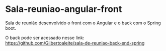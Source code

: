 # Sala-reuniao-angular-front
Sala de reunião desenvolvido o front com o Angular e o back com o Spring boot.

O back pode ser acessado nesse link: https://github.com/Gilbertoaleite/sala-de-reuniao-back-end-spring
